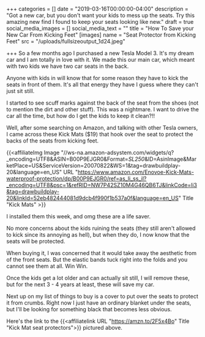 +++
categories = []
date = "2019-03-16T00:00:00-04:00"
description = "Got a new car, but you don't want your kids to mess up the seats.  Try this amazing new find I found to keep your seats looking like new."
draft = true
social_media_images = []
social_media_text = ""
title = "How To Save your New Car From Kicking Feet"
[images]
name = "Seat Protector from Kicking Feet"
src = "/uploads/fullsizeoutput_1d24.jpeg"

+++
So a few months ago I purchased a new Tesla Model 3.  It's my dream car and I am totally in love with it.  We made this our main car, which meant with two kids we have two car seats in the back.

Anyone with kids in will know that for some reason they have to kick the seats in front of them.  It's all that energy they have I guess where they can't just sit still.

I started to see scuff marks against the back of the seat from the shoes (not to mention the dirt and other stuff).  This was a nightmare.  I want to drive the car all the time, but how do I get the kids to keep it clean?!!  

Well, after some searching on Amazon, and talking with other Tesla owners, I came across these Kick Mats ($19) that hook over the seat to protect the backs of the seats from kicking feet.

{{<affiliateImg Image "//ws-na.amazon-adsystem.com/widgets/q?_encoding=UTF8&ASIN=B00P9EJGR0&Format=_SL250_&ID=AsinImage&MarketPlace=US&ServiceVersion=20070822&WS=1&tag=drawbuildplay-20&language=en_US" URL "https://www.amazon.com/Enovoe-Kick-Mats-waterproof-protection/dp/B00P9EJGR0/ref=as_li_ss_il?_encoding=UTF8&psc=1&refRID=NW7P42SZ10M4G46QB6TJ&linkCode=li3&tag=drawbuildplay-20&linkId=52eb482444081d9dcb4f990f1b537a0f&language=en_US" Title "Kick Mats" >}}

I installed them this week, and omg these are a life saver.

No more concerns about the kids ruining the seats (they still aren't allowed to kick since its annoying as hell), but when they do, I now know that the seats will be protected.

When buying it, I was concerned that it would take away the aesthetic from of the front seats.  But the elastic bands tuck right into the folds and you cannot see them at all.  Win Win.

Once the kids get a lot older and can actually sit still, I will remove these, but for the next 3 - 4 years at least, these will save my car.

Next up on my list of things to buy is a cover to put over the seats to protect it from crumbs.  Right now I just have an ordinary blanket under the seats, but I'll be looking for something black that becomes less obvious.

Here's the link to the {{<affiliatelink URL "https://amzn.to/2F5x4Bo" Title "Kick Mat seat protectors">}} pictured above.